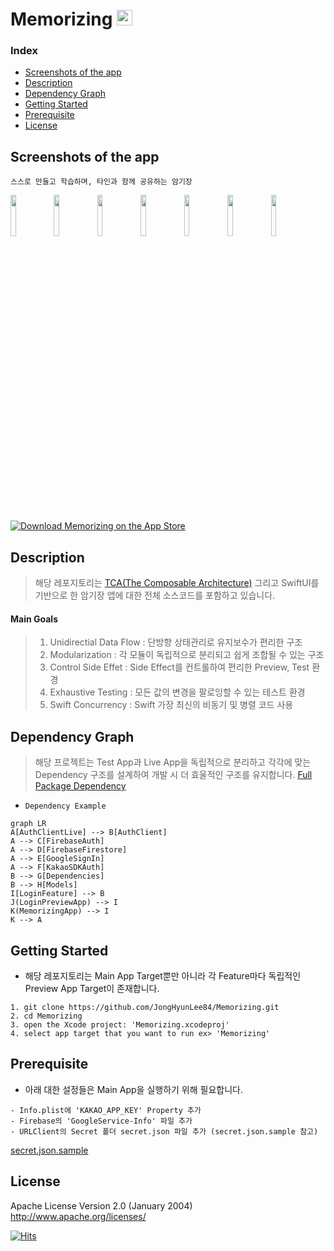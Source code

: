 # Memorizing <img src="https://user-images.githubusercontent.com/107039500/217715514-adf5eaa8-eda8-428a-9234-fd2254e42af2.png" width="25" height="25">

### Index
* [Screenshots of the app](#Screenshots-of-the-app)
* [Description](#Description)
* [Dependency Graph](#Dependency-Graph)
* [Getting Started](#Getting-Started)
* [Prerequisite](#Prerequisite)
* [License](#License)


## Screenshots of the app
`스스로 만들고 학습하며, 타인과 함께 공유하는 암기장`

<img src="https://user-images.githubusercontent.com/111134273/221109890-c30a3515-dcd8-47d7-9d5c-e21d86af7343.png" width="13%" height="13%"> <img src="https://user-images.githubusercontent.com/111134273/221109898-48744fab-f69b-49ed-b817-03e12a7ab578.png" width="13%" height="13%"> <img src="https://user-images.githubusercontent.com/111134273/221109908-99342b0a-21ce-4e55-8614-b5c516941c9f.png" width="13%" height="13%"> <img src="https://user-images.githubusercontent.com/111134273/221109918-0ac8e8a4-08dd-4c6c-a432-2ad31158d696.png" width="13%" height="13%"> <img src="https://user-images.githubusercontent.com/111134273/221109927-f9031d1b-2c8d-42c2-8642-5cec2f54ddb0.png" width="13%" height="13%"> <img src="https://user-images.githubusercontent.com/111134273/221109937-046a163b-778f-4365-a5a7-006dc43f63ae.png" width="13%" height="13%"> <img src="https://user-images.githubusercontent.com/111134273/221109942-9c24a636-4129-4778-a9df-f67731f12ca0.png" width="13%" height="13%">

[![Download Memorizing on the App Store](https://dbsqho33cgp4y.cloudfront.net/github/app-store-badge.png)](https://apps.apple.com/us/app/%EB%A9%94%EB%AA%A8%EB%9D%BC%EC%9D%B4%EC%A7%95-memorizing/id1670026920)


## Description
> 해당 레포지토리는 [TCA(The Composable Architecture)](https://github.com/pointfreeco/swift-composable-architecture) 그리고 SwiftUI를 기반으로 한 암기장 앱에 대한 전체 소스코드를 포함하고 있습니다.

#### Main Goals
> 1. Unidirectial Data Flow : 단방향 상태관리로 유지보수가 편리한 구조
> 2. Modularization : 각 모듈이 독립적으로 분리되고 쉽게 조합될 수 있는 구조
> 3. Control Side Effet : Side Effect를 컨트롤하여 편리한 Preview, Test 환경 
> 4. Exhaustive Testing : 모든 값의 변경을 팔로잉할 수 있는 테스트 환경
> 5. Swift Concurrency : Swift 가장 최신의 비동기 및 병렬 코드 사용

## Dependency Graph
> 해당 프로젝트는 Test App과 Live App을 독립적으로 분리하고 각각에 맞는 Dependency 구조를 설계하여 개발 시 더 효울적인 구조를 유지합니다. [Full Package Dependency](https://github.com/JongHyunLee84/Memorizing/blob/main/Package.swift)

- `Dependency Example`
```mermaid
graph LR
A[AuthClientLive] --> B[AuthClient]
A --> C[FirebaseAuth]
A --> D[FirebaseFirestore]
A --> E[GoogleSignIn]
A --> F[KakaoSDKAuth]
B --> G[Dependencies]
B --> H[Models]
I[LoginFeature] --> B
J(LoginPreviewApp) --> I
K(MemorizingApp) --> I
K --> A
```

## Getting Started

* 해당 레포지토리는 Main App Target뿐만 아니라 각 Feature마다 독립적인 Preview App Target이 존재합니다. 
```
1. git clone https://github.com/JongHyunLee84/Memorizing.git
2. cd Memorizing
3. open the Xcode project: 'Memorizing.xcodeproj'
4. select app target that you want to run ex> 'Memorizing'
```

## Prerequisite

* 아래 대한 설정들은 Main App을 실행하기 위해 필요합니다.
```
- Info.plist에 'KAKAO_APP_KEY' Property 추가
- Firebase의 'GoogleService-Info' 파일 추가
- URLClient의 Secret 폴더 secret.json 파일 추가 (secret.json.sample 참고)
```
[secret.json.sample](https://github.com/JongHyunLee84/Memorizing/blob/main/Sources/URLClientLive/Secrets/secrets.json.sample)
## License

Apache License
Version 2.0 (January 2004)  
http://www.apache.org/licenses/

[![Hits](https://hits.seeyoufarm.com/api/count/incr/badge.svg?url=https%3A%2F%2Fgithub.com%2FJongHyunLee84%2FMemorizing&count_bg=%2379C83D&title_bg=%23555555&icon=&icon_color=%23E7E7E7&title=hits&edge_flat=false)](https://hits.seeyoufarm.com)
